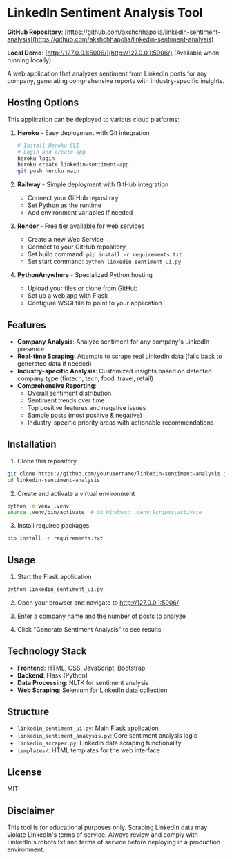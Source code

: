 # LinkedIn Sentiment Analysis Tool

**GitHub Repository**: [https://github.com/akshchhapolia/linkedin-sentiment-analysis](https://github.com/akshchhapolia/linkedin-sentiment-analysis)

**Local Demo**: [http://127.0.0.1:5006/](http://127.0.0.1:5006/) (Available when running locally)

A web application that analyzes sentiment from LinkedIn posts for any company, generating comprehensive reports with industry-specific insights.

## Hosting Options

This application can be deployed to various cloud platforms:

1. **Heroku** - Easy deployment with Git integration
   ```bash
   # Install Heroku CLI
   # Login and create app
   heroku login
   heroku create linkedin-sentiment-app
   git push heroku main
   ```

2. **Railway** - Simple deployment with GitHub integration
   - Connect your GitHub repository
   - Set Python as the runtime
   - Add environment variables if needed

3. **Render** - Free tier available for web services
   - Create a new Web Service
   - Connect to your GitHub repository
   - Set build command: `pip install -r requirements.txt`
   - Set start command: `python linkedin_sentiment_ui.py`

4. **PythonAnywhere** - Specialized Python hosting
   - Upload your files or clone from GitHub
   - Set up a web app with Flask
   - Configure WSGI file to point to your application

## Features

- **Company Analysis**: Analyze sentiment for any company's LinkedIn presence
- **Real-time Scraping**: Attempts to scrape real LinkedIn data (falls back to generated data if needed)
- **Industry-specific Analysis**: Customized insights based on detected company type (fintech, tech, food, travel, retail)
- **Comprehensive Reporting**:
  - Overall sentiment distribution
  - Sentiment trends over time
  - Top positive features and negative issues
  - Sample posts (most positive & negative)
  - Industry-specific priority areas with actionable recommendations

## Installation

1. Clone this repository
```bash
git clone https://github.com/yourusername/linkedin-sentiment-analysis.git
cd linkedin-sentiment-analysis
```

2. Create and activate a virtual environment
```bash
python -m venv .venv
source .venv/bin/activate  # On Windows: .venv\Scripts\activate
```

3. Install required packages
```bash
pip install -r requirements.txt
```

## Usage

1. Start the Flask application
```bash
python linkedin_sentiment_ui.py
```

2. Open your browser and navigate to http://127.0.0.1:5006/

3. Enter a company name and the number of posts to analyze

4. Click "Generate Sentiment Analysis" to see results

## Technology Stack

- **Frontend**: HTML, CSS, JavaScript, Bootstrap
- **Backend**: Flask (Python)
- **Data Processing**: NLTK for sentiment analysis
- **Web Scraping**: Selenium for LinkedIn data collection

## Structure

- `linkedin_sentiment_ui.py`: Main Flask application
- `linkedin_sentiment_analysis.py`: Core sentiment analysis logic
- `linkedin_scraper.py`: LinkedIn data scraping functionality
- `templates/`: HTML templates for the web interface

## License

MIT

## Disclaimer

This tool is for educational purposes only. Scraping LinkedIn data may violate LinkedIn's terms of service. Always review and comply with LinkedIn's robots.txt and terms of service before deploying in a production environment. 